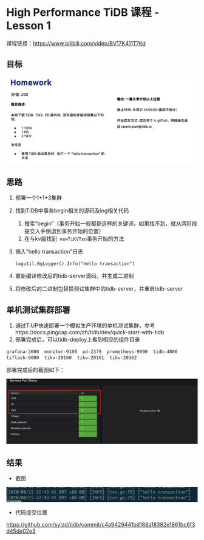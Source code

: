 # High Performance TiDB 课程 - Lesson 1



课程链接：https://www.bilibili.com/video/BV17K411T7Kd





## 目标

![image-20200815143046996](./image-20200815143046996.png)



## 思路



1. 部署一个1+1+3集群

2. 找到TiDB中事务begin相关的源码及log相关代码

   1. 搜索“begin”（事务开始一般都是这样的关键词，如果找不到，就从两阶段提交入手倒退到事务开始的位置）
   2. 在与kv层找到` newTiKVTxn`事务开始的方法

3. 插入"hello transaction"日志

   ```
   logutil.BgLogger().Info("hello transaction")
   ```

4. 重新编译修改后的tidb-server源码，并生成二进制

5. 将修改后的二进制包替换测试集群中的tidb-server，并重启tidb-server

   

## 单机测试集群部署

1. 通过TiUP快速部署一个模拟生产环境的单机测试集群，参考https://docs.pingcap.com/zh/tidb/dev/quick-start-with-tidb
2. 部署完成后，可以tidb-deploy上看到相应的组件目录

```
grafana-3000  monitor-9100  pd-2379  prometheus-9090  tidb-4000  tiflash-9000  tikv-20160  tikv-20161  tikv-20162
```

部署完成后的截图如下：

![image-20200815155413468](./image-20200815155413468.png)



## 结果



- 截图

![image-20200815224503410](./image-20200815224503410.png)



- 代码提交位置

https://github.com/sylzd/tidb/commit/c4a9429441bd188a18382e1861bc6f3d45de02e3



